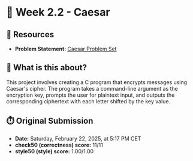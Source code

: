 # 🔐 Week 2.2 - Caesar

## 🔗 Resources
- **Problem Statement:** [Caesar Problem Set](https://cs50.harvard.edu/x/2025/psets/2/caesar/)

## 🧠 What is this about?
This project involves creating a C program that encrypts messages using Caesar's cipher. The program takes a command-line argument as the encryption key, prompts the user for plaintext input, and outputs the corresponding ciphertext with each letter shifted by the key value.

## ⏱️ Original Submission
- **Date:** Saturday, February 22, 2025, at 5:17 PM CET
- **check50 (correctness) score:** 11/11
- **style50 (style) score:** 1.00/1.00
